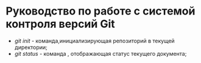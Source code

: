 # Руководство по работе с системой контроля версий Git

* *git init* - команда,инициализирующая репозиторий в текущей директории;
* *git status* - команда , отображающая статус текущего документа; 